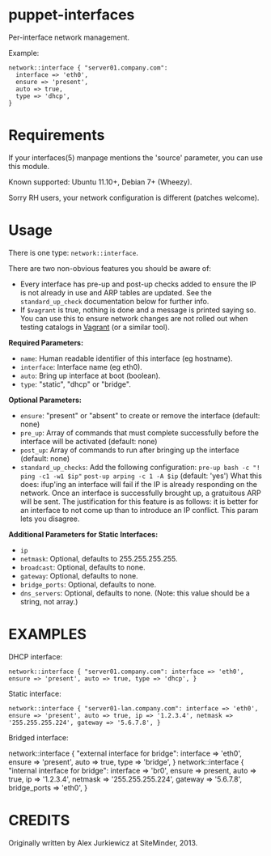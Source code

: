 puppet-interfaces
=================

Per-interface network management.

Example:

    network::interface { "server01.company.com":
      interface => 'eth0',
      ensure => 'present',
      auto => true,
      type => 'dhcp',
    }

Requirements
============

If your interfaces(5) manpage mentions the 'source' parameter, you can use this module.

Known supported: Ubuntu 11.10+, Debian 7+ (Wheezy).

Sorry RH users, your network configuration is different (patches welcome).

Usage
=====

There is one type: `network::interface`.

There are two non-obvious features you should be aware of:

* Every interface has pre-up and post-up checks added to ensure the IP is not already in use and ARP tables are updated. See the `standard_up_check` documentation below for further info.
* If `$vagrant` is true, nothing is done and a message is printed saying so. You can use this to ensure network changes are not rolled out when testing catalogs in [Vagrant](http://www.vagrantup.com/) (or a similar tool).

**Required Parameters:**

* `name`: Human readable identifier of this interface (eg hostname).
* `interface`: Interface name (eg eth0).
* `auto`: Bring up interface at boot (boolean).
* `type`: "static", "dhcp" or "bridge".

**Optional Parameters:**

* `ensure`: "present" or "absent" to create or remove the interface (default: none)
* `pre_up`: Array of commands that must complete successfully before the interface will be activated (default: none)
* `post_up`: Array of commands to run after bringing up the interface (default: none)
* `standard_up_checks`: Add the following configuration:
    `pre-up bash -c "! ping -c1 -w1 $ip"`
    `post-up arping -c 1 -A $ip`
    (default: 'yes')
    What this does: ifup'ing an interface will fail if the IP is already responding on the network. Once an interface is successfully brought up, a gratuitous ARP will be sent.
    The justification for this feature is as follows: it is better for an interface to not come up than to introduce an IP conflict. This param lets you disagree.

**Additional Parameters for Static Interfaces:**

* `ip`
* `netmask`: Optional, defaults to 255.255.255.255.
* `broadcast`: Optional, defaults to none.
* `gateway`: Optional, defaults to none.
* `bridge_ports`: Optional, defaults to none.
* `dns_servers`: Optional, defaults to none. (Note: this value should be a string, not array.)

EXAMPLES
========

DHCP interface:

    network::interface { "server01.company.com": interface => 'eth0', ensure => 'present', auto => true, type => 'dhcp', }

Static interface:

    network::interface { "server01-lan.company.com": interface => 'eth0', ensure => 'present', auto => true, ip => '1.2.3.4', netmask => '255.255.255.224', gateway => '5.6.7.8', }

Bridged interface:

  network::interface { "external interface for bridge": interface => 'eth0', ensure => 'present', auto => true, type => 'bridge', }
  network::interface { "internal interface for bridge": interface => 'br0', ensure => present, auto => true, ip => '1.2.3.4', netmask => '255.255.255.224', gateway => '5.6.7.8', bridge_ports => 'eth0', }

CREDITS
=======

Originally written by Alex Jurkiewicz at SiteMinder, 2013.
